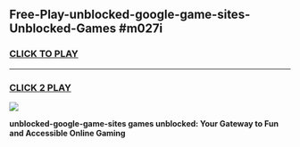 
## Free-Play-unblocked-google-game-sites-Unblocked-Games #m027i
<h3>
<a href="https://news.freeplayer.one?title=unblocked-google-game-sites&ref=8M">CLICK TO PLAY</a></h3>
<hr>

<h3>
<a href="https://news.freeplayer.one?title=unblocked-google-game-sites&ref=8M">CLICK 2 PLAY</a>
  
</h3>

<a href="https://news.freeplayer.one?title=unblocked-google-game-sites&ref=8M"><img src="https://clearcache.store/games.png"></a>


**unblocked-google-game-sites games unblocked: Your Gateway to Fun and Accessible Online Gaming**
